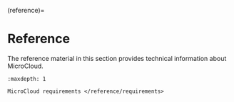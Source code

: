 (reference)=
# Reference

The reference material in this section provides technical information about MicroCloud.

```{toctree}
:maxdepth: 1

MicroCloud requirements </reference/requirements>
